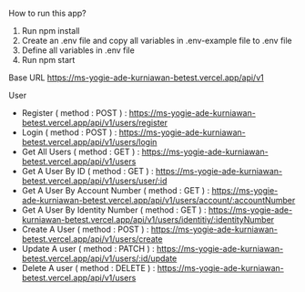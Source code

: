 How to run this app?

1. Run npm install
2. Create an .env file and copy all variables in .env-example file to .env file
3. Define all variables in .env file
4. Run npm start

Base URL
https://ms-yogie-ade-kurniawan-betest.vercel.app/api/v1

User

- Register ( method : POST ) : https://ms-yogie-ade-kurniawan-betest.vercel.app/api/v1/users/register
- Login ( method : POST ) : https://ms-yogie-ade-kurniawan-betest.vercel.app/api/v1/users/login
- Get All Users ( method : GET ) : https://ms-yogie-ade-kurniawan-betest.vercel.app/api/v1/users
- Get A User By ID ( method : GET ) : https://ms-yogie-ade-kurniawan-betest.vercel.app/api/v1/users/user/:id
- Get A User By Account Number ( method : GET ) : https://ms-yogie-ade-kurniawan-betest.vercel.app/api/v1/users/account/:accountNumber
- Get A User By Identity Number ( method : GET ) : https://ms-yogie-ade-kurniawan-betest.vercel.app/api/v1/users/identitiy/:identityNumber
- Create A User ( method : POST ) : https://ms-yogie-ade-kurniawan-betest.vercel.app/api/v1/users/create
- Update A user ( method : PATCH ) : https://ms-yogie-ade-kurniawan-betest.vercel.app/api/v1/users/:id/update
- Delete A user ( method : DELETE ) : https://ms-yogie-ade-kurniawan-betest.vercel.app/api/v1/users
